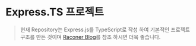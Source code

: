 # Express.TS 프로젝트

> 현재 Repository는 Express.js를 TypeScript로 작성 하여 기본적인 프로젝트 구조를 만든 것이며 
> [Raconer Blog](https://raconer.tistory.com/)를 참조 하시면 더욱 좋습니다.

